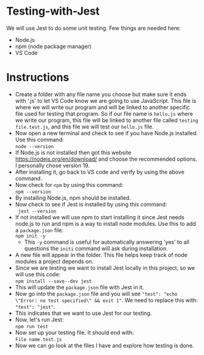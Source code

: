 # Testing-with-Jest
We will use Jest to do some unit testing. Few things are needed here:
* Node.js
* npm (node package manager)
* VS Code

# Instructions
* Create a folder with any file name you choose but make sure it ends with '.js' to let VS Code know we are going to use JavaScript. This file is where we will write our program and will be linked to another specific file used for testing that program. So if our file name is ```hello.js``` where we write our program, this file will be linked to another file called ```testing file.test.js```, and this file we will test our ```hello.js``` file.
* Now open a new terminal and check to see if you have Node.js installed. Use this command:  
```node --version```
* If Node.js is not installed then got this website https://nodejs.org/en/download/ and choose the recommended options. I personally chose version 19.
* After installing it, go back to VS code and verify by using the above command.
* Now check for ```npm``` by using this command:  
```npm --version```
* By installing Node.js, npm should be installed.
* Now check to see if Jest is installed by using this command:  
``` jest --version```
* If not installed we will use npm to start installing it since Jest needs node.js to run and npm is a way to install node modules. Use this to add a ```package.json``` file:  
```npm init -y```
  * This ```-y``` command is useful for automatically answering 'yes' to all questions the ```initi``` command will ask during installation.
* A new file will appear in the folder. This file helps keep track of node modules a project depends on.
* Since we are testing we want to install Jest locally in this project, so we will use this code:  
```npm install --save--dev jest```
* This will update the ```package.json``` file with Jest in it.
* Now go into the ```package.json``` file and you will see ```"test": "echo \"Error: no test specified\" && exit 1"```. We need to replace this with:  
```"test": "jest"```.
 * This indicates that we want to use Jest for our testing.
* Now, let's run Jest:  
```npm run test```
* Now set up your testing file. It should end with:  
```File name.test.js```
* Now we can go look at the files I have and explore how testing is done.

